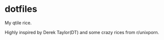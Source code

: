 # dotfiles
My qtile rice.

Highly inspired by Derek Taylor(DT) and some crazy rices from r/unixporn.
